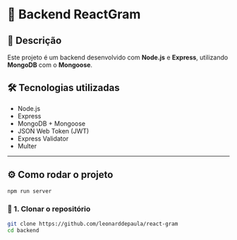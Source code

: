 # 🚀 Backend ReactGram

## 📌 Descrição
Este projeto é um backend desenvolvido com **Node.js** e **Express**, utilizando **MongoDB** com o **Mongoose**.

## 🛠️ Tecnologias utilizadas
- Node.js
- Express
- MongoDB + Mongoose
- JSON Web Token (JWT)
- Express Validator
- Multer

---

## ⚙️ Como rodar o projeto
```sh
npm run server

```
### 🔹 1. Clonar o repositório  
```sh
git clone https://github.com/leonarddepaula/react-gram
cd backend
```